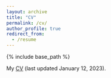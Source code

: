 ```yaml
---
layout: archive
title: "CV"
permalink: /cv/
author_profile: true
redirect_from:
  - /resume
---
```


{% include base_path %}

My [CV](http://williamthistle.github.io/files/Thistlethwaite-CV.pdf) (last updated January 12, 2023).
